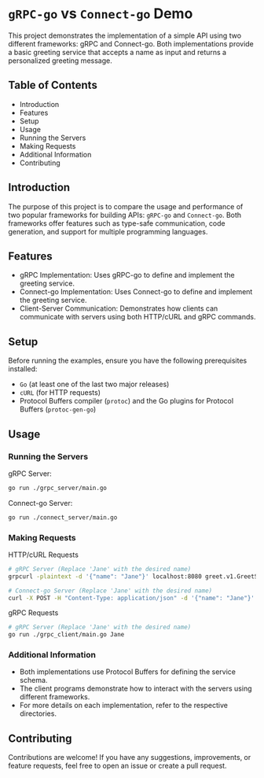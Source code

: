 # `gRPC-go` vs `Connect-go` Demo
This project demonstrates the implementation of a simple API using two different frameworks: gRPC and Connect-go. Both implementations provide a basic greeting service that accepts a name as input and returns a personalized greeting message.

## Table of Contents
- Introduction
- Features
- Setup
- Usage
- Running the Servers
- Making Requests
- Additional Information
- Contributing

## Introduction
The purpose of this project is to compare the usage and performance of two popular frameworks for building APIs: `gRPC-go` and `Connect-go`. Both frameworks offer features such as type-safe communication, code generation, and support for multiple programming languages.

## Features
- gRPC Implementation: Uses gRPC-go to define and implement the greeting service.
- Connect-go Implementation: Uses Connect-go to define and implement the greeting service.
- Client-Server Communication: Demonstrates how clients can communicate with servers using both HTTP/cURL and gRPC commands.

## Setup
Before running the examples, ensure you have the following prerequisites installed:
- `Go` (at least one of the last two major releases)
- `cURL` (for HTTP requests)
- Protocol Buffers compiler (`protoc`) and the Go plugins for Protocol Buffers (`protoc-gen-go`)

## Usage

### Running the Servers
gRPC Server:
```bash
go run ./grpc_server/main.go
```
Connect-go Server:
```bash
go run ./connect_server/main.go
```

### Making Requests
HTTP/cURL Requests
```bash
# gRPC Server (Replace 'Jane' with the desired name)
grpcurl -plaintext -d '{"name": "Jane"}' localhost:8080 greet.v1.GreetService/Greet

# Connect-go Server (Replace 'Jane' with the desired name)
curl -X POST -H "Content-Type: application/json" -d '{"name": "Jane"}' http://localhost:8080/greet.v1.GreetService/Greet
```
gRPC Requests
```bash
# gRPC Server (Replace 'Jane' with the desired name)
go run ./grpc_client/main.go Jane
```

### Additional Information
- Both implementations use Protocol Buffers for defining the service schema.
- The client programs demonstrate how to interact with the servers using different frameworks.
- For more details on each implementation, refer to the respective directories.

## Contributing
Contributions are welcome! If you have any suggestions, improvements, or feature requests, feel free to open an issue or create a pull request.